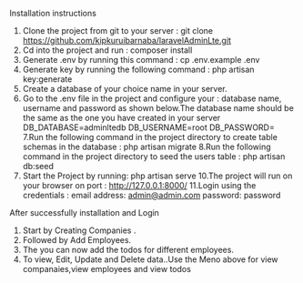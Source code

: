 Installation instructions

1. Clone the project from git to your server : git clone https://github.com/kipkuruibarnaba/laravelAdminLte.git
2. Cd into the project and run : composer install
3. Generate .env by running this command : cp .env.example .env
4. Generate key by running the following command : php artisan key:generate
5. Create a database of your choice name in your server.
6. Go to the .env file in the project and configure your : database name, username and password as shown below.The database name should be the same as the one you have created in your server
   DB_DATABASE=adminltedb
   DB_USERNAME=root
   DB_PASSWORD=
   7.Run the following command in the project directory to create table schemas in the database : php artisan migrate
   8.Run the following command in the project directory to seed the users table : php artisan db:seed
7. Start the Project by running: php artisan serve
   10.The project will run on your browser on port : http://127.0.0.1:8000/
   11.Login using the credentials :
   email address: admin@admin.com
   password: password

After successfully installation and Login

1. Start by Creating Companies .
2. Followed by Add Employees.
3. The you can now add the todos for different employees.
4. To view, Edit, Update and Delete data..Use the Meno above for view companaies,view employees and view todos

